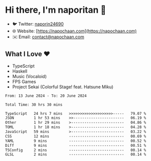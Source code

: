 # Hi there, I'm naporitan 👋

- 🐦 Twitter: [naporin24690](https://twitter.com/naporin24690)
- 🌐 Website: [https://napochaan.com](https://napochaan.com)
- ✉️ Email: [contact@napochaan.com](mailto:contact@napochaan.com)

## What I Love ❤️
- TypeScript
- Haskell
- Music (Vocaloid)
- FPS Games
- Project Sekai (Colorful Stage! feat. Hatsune Miku)

<!--START_SECTION:waka-->

```txt
From: 13 June 2024 - To: 20 June 2024

Total Time: 30 hrs 30 mins

TypeScript   24 hrs 7 mins   >>>>>>>>>>>>>>>>>>>>-----   79.07 %
JSON         1 hr 53 mins    >>-----------------------   06.19 %
Other        1 hr 29 mins    >------------------------   04.86 %
TOML         1 hr 18 mins    >------------------------   04.28 %
JavaScript   59 mins         >------------------------   03.22 %
CSS          12 mins         -------------------------   00.69 %
YAML         9 mins          -------------------------   00.52 %
Diff         9 mins          -------------------------   00.51 %
TSConfig     2 mins          -------------------------   00.14 %
GLSL         2 mins          -------------------------   00.14 %
```

<!--END_SECTION:waka-->

